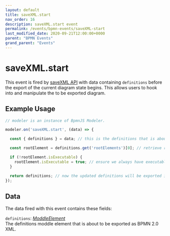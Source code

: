 ```yaml
---
layout: default
title: saveXML.start 
nav_order: 16
description: saveXML.start event
permalink: /events/bpmn-events/saveXML-start
last_modified_date: 2020-09-21T12:00:00+0000
parent: "BPMN Events"
grand_parent: "Events"
---
```


# saveXML.start

This event is fired by [saveXML API](/general/api-reference/bpmn-js/saveXML) with data containing `definitions` before the export of the current diagram state begins. This allows users to hook into and manipulate the to be exported diagram.

## Example Usage

```javascript
// modeler is an instance of BpmnJS Modeler.

modeler.on('saveXML.start', (data) => {

  const { definitions } = data; // this is the definitions that is about to get exported as XML

  const rootElement = definitions.get('rootElements')[0]; // retrieve root element of the diagram

  if (!rootElement.isExecutable) {
    rootElement.isExecutable = true; // ensure we always have executable processes
  }

  return definitions; // now the updated definitions will be exported instead
});
```

## Data

The data fired with this event contains these fields:

`definitions`: _[ModdleElement](#)_ <br>
The definitions moddle element that is about to be exported as BPMN 2.0 XML.
